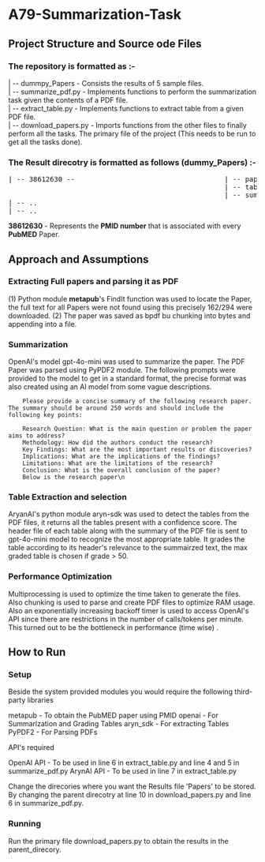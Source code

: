 # A79-Summarization-Task

## Project Structure and Source ode Files

### The repository is formatted as :-
| -- dummpy_Papers - Consists the results of 5 sample files.  
| -- summarize_pdf.py - Implements functions to perform the summarization task given the contents of a PDF file.  
| -- extract_table.py - Implements functions to extract table from a given PDF file.  
| -- download_papers.py - Imports functions from the other files to finally perform all the tasks. The primary file of the project (This needs to be run to get all the tasks done).  

### The Result direcotry is formatted as follows (dummy_Papers) :-
<pre>
| -- 38612630 --                                    | -- paper_38612630.pdf                             
                                                    | -- table_38612630.csv                              
                                                    | -- summary_38612630.txt          
| -- ..
| -- ..
</pre>

**38612630** - Represents the **PMID number** that is associated with every **PubMED** Paper.

## Approach and Assumptions

### Extracting Full papers and parsing it as PDF

(1) Python module **metapub**'s  FindIt function was used to locate the Paper, the full text for all Papers were not found using this precisely 162/294 were downloaded.
(2) The paper was saved as bpdf bu chunking into bytes and appending into a file.

### Summarization

OpenAI's model gpt-4o-mini was used to summarize the paper. The PDF Paper was parsed using PyPDF2 module. The following prompts were provided to the model to get in a standard format, the precise format was also created using an AI model from some vague descriptions.
        
        Please provide a concise summary of the following research paper. The summary should be around 250 words and should include the following key points:

        Research Question: What is the main question or problem the paper aims to address?
        Methodology: How did the authors conduct the research?
        Key Findings: What are the most important results or discoveries?
        Implications: What are the implications of the findings?
        Limitations: What are the limitations of the research?
        Conclusion: What is the overall conclusion of the paper?
        Below is the research paper\n

### Table Extraction and selection

AryanAI's python module aryn-sdk was used to detect the tables from the PDF files, it returns all the tables present with a confidence score. The header file of each table along with the summary of the PDF file is sent to  gpt-4o-mini model to recognize the most appropriate table. It grades the table according to its header's relevance to the summairzed text, the max graded table is chosen if grade > 50.

### Performance Optimization 

Multiprocessing is used to optimize the time taken to generate the files. Also chunking is used to parse and create PDF files to optimize RAM usage. Also an exponentially increasing backoff timer is used to access OpenAI's API since there are restrictions in the number of calls/tokens per minute. This turned out to be the bottleneck in performance (time wise) .

## How to Run 

### Setup
Beside the system provided modules you would require the following third-party libraries 

metapub - To obtain the PubMED paper using PMID
openai - For Summarization and Grading Tables
aryn_sdk - For extracting Tables
PyPDF2 - For Parsing PDFs

API's required 

OpenAI API - To be used in line 6  in extract_table.py and line 4 and 5 in summarize_pdf.py 
ArynAI API - To be used in line 7  in extract_table.py

Change the direcories where you want the Results file 'Papers' to be stored. By changing the parent direcotry at line 10 in download_papers.py and line 6 in summarize_pdf.py.

### Running

Run the primary file download_papers.py to obtain the results in the parent_direcory.








